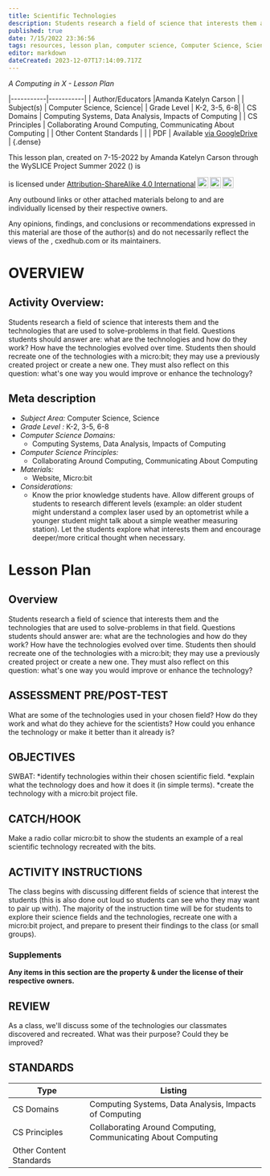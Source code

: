 ```yaml
---
title: Scientific Technologies
description: Students research a field of science that interests them and the technologies that are used to solve-problems in that field. Questions students should answer are: what are the technologies and how do they work? How have the technologies evolved over time. Students then should recreate one of the technologies with a micro:bit; they may use a previously created project or create a new one. They must also reflect on this question: what's one way you would improve or enhance the technology?
published: true
date: 7/15/2022 23:36:56
tags: resources, lesson plan, computer science, Computer Science, Science 
editor: markdown
dateCreated: 2023-12-07T17:14:09.717Z
---
```

*A Computing in X - Lesson Plan*

|-----------|-----------|
| Author/Educators |Amanda Katelyn Carson |
| Subject(s) | Computer Science, Science|
| Grade Level | K-2, 3-5, 6-8|
| CS Domains | Computing Systems, Data Analysis, Impacts of Computing |
| CS Principles | Collaborating Around Computing, Communicating About Computing |
| Other Content Standards |  | 
| PDF | Available [via GoogleDrive]() |
{.dense}






This lesson plan, created on 7-15-2022 by Amanda Katelyn Carson through the  WySLICE Project Summer 2022 () is  <p xmlns:cc="http://creativecommons.org/ns#" >  is licensed under <a href="http://creativecommons.org/licenses/by-sa/4.0/?ref=chooser-v1" target="_blank" rel="license noopener noreferrer" style="display:inline-block;">Attribution-ShareAlike 4.0 International<img style="height:22px!important;margin-left:3px;vertical-align:text-bottom;" src="https://mirrors.creativecommons.org/presskit/icons/cc.svg?ref=chooser-v1"><img style="height:22px!important;margin-left:3px;vertical-align:text-bottom;" src="https://mirrors.creativecommons.org/presskit/icons/by.svg?ref=chooser-v1"><img style="height:22px!important;margin-left:3px;vertical-align:text-bottom;" src="https://mirrors.creativecommons.org/presskit/icons/sa.svg?ref=chooser-v1"></a></p>


Any outbound links or other attached materials belong to and are individually licensed by their respective owners. 


Any opinions, findings, and conclusions or recommendations expressed in this material are those of the author(s) and do not necessarily reflect the views of the , cxedhub.com or its maintainers.


# OVERVIEW
## Activity Overview:  
Students research a field of science that interests them and the technologies that are used to solve-problems in that field. Questions students should answer are: what are the technologies and how do they work? How have the technologies evolved over time. Students then should recreate one of the technologies with a micro:bit; they may use a previously created project or create a new one. They must also reflect on this question: what's one way you would improve or enhance the technology?
## Meta description
+ *Subject Area:* Computer Science, Science 
+ *Grade Level :* K-2, 3-5, 6-8 
+ *Computer Science Domains:*
   + Computing Systems, Data Analysis, Impacts of Computing
+ *Computer Science Principles:*
   + Collaborating Around Computing, Communicating About Computing
+ *Materials:* 
   + Website, Micro:bit
+ *Considerations:*
   + Know the prior knowledge students have. Allow different groups of students to research different levels (example: an older student might understand a complex laser used by an optometrist while a younger student might talk about a simple weather measuring station). Let the students explore what interests them and encourage deeper/more critical thought when necessary.


# Lesson Plan
## Overview
Students research a field of science that interests them and the technologies that are used to solve-problems in that field. Questions students should answer are: what are the technologies and how do they work? How have the technologies evolved over time. Students then should recreate one of the technologies with a micro:bit; they may use a previously created project or create a new one. They must also reflect on this question: what's one way you would improve or enhance the technology?
## ASSESSMENT PRE/POST-TEST
What are some of the technologies used in your chosen field? How do they work and what do they achieve for the scientists? How could you enhance the technology or make it better than it already is?
## OBJECTIVES
SWBAT:
*identify technologies within their chosen scientific field.
*explain what the technology does and how it does it (in simple terms).
*create the technology with a micro:bit project file.


## CATCH/HOOK
Make a radio collar micro:bit to show the students an example of a real scientific technology recreated with the bits.


## ACTIVITY INSTRUCTIONS
The class begins with discussing different fields of science that interest the students (this is also done out loud so students can see who they may want to pair up with). The majority of the instruction time will be for students to explore their science fields and the technologies, recreate one with a micro:bit project, and prepare to present their findings to the class (or small groups).


### Supplements
**Any items in this section are the property & under the license of their respective owners.**






## REVIEW
As a class, we'll discuss some of the technologies our classmates discovered and recreated. What was their purpose? Could they be improved?
## STANDARDS        
| Type | Listing | 
|-----------|-----------|
| CS Domains  | Computing Systems, Data Analysis, Impacts of Computing|
| CS Principles   | Collaborating Around Computing, Communicating About Computing|
| Other Content Standards |   |